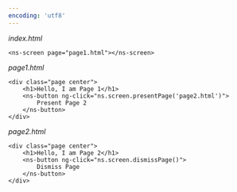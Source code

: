 ```yaml
---
encoding: 'utf8'
---
```


*index.html*

    <ns-screen page="page1.html"></ns-screen>


*page1.html*

    <div class="page center">
        <h1>Hello, I am Page 1</h1>
        <ns-button ng-click="ns.screen.presentPage('page2.html')">
            Present Page 2
        </ns-button>
    </div>


*page2.html*

    <div class="page center">
        <h1>Hello, I am Page 2</h1>
        <ns-button ng-click="ns.screen.dismissPage()">
            Dismiss Page
        </ns-button>
    </div>